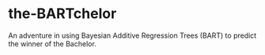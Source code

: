# the-BARTchelor
An adventure in using Bayesian Additive Regression Trees (BART) to predict the winner of the Bachelor.
